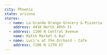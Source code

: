 ```yaml
---
city: Phoenix
state: arizona
stores:
  - name: La Grande Orange Grocery & Pizzeria
    address: 4410 North 40th St
  - address: 1100 N Central Avenue
    name: Match Market & Bar
  - name: Luci's at the Orchard - Cafe
    address: 7100 N 12TH ST
---
```

